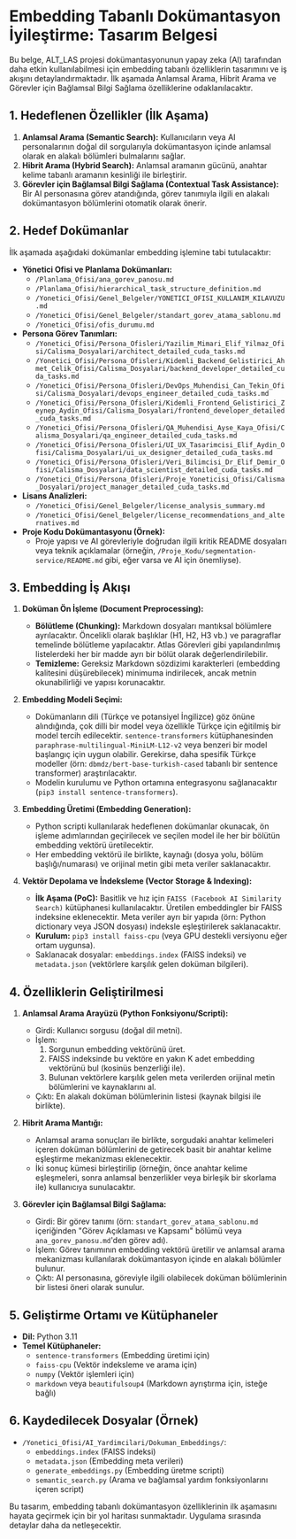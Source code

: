 # Embedding Tabanlı Dokümantasyon İyileştirme: Tasarım Belgesi

Bu belge, ALT_LAS projesi dokümantasyonunun yapay zeka (AI) tarafından daha etkin kullanılabilmesi için embedding tabanlı özelliklerin tasarımını ve iş akışını detaylandırmaktadır. İlk aşamada Anlamsal Arama, Hibrit Arama ve Görevler için Bağlamsal Bilgi Sağlama özelliklerine odaklanılacaktır.

## 1. Hedeflenen Özellikler (İlk Aşama)

1.  **Anlamsal Arama (Semantic Search):** Kullanıcıların veya AI personalarının doğal dil sorgularıyla dokümantasyon içinde anlamsal olarak en alakalı bölümleri bulmalarını sağlar.
2.  **Hibrit Arama (Hybrid Search):** Anlamsal aramanın gücünü, anahtar kelime tabanlı aramanın kesinliği ile birleştirir.
3.  **Görevler için Bağlamsal Bilgi Sağlama (Contextual Task Assistance):** Bir AI personasına görev atandığında, görev tanımıyla ilgili en alakalı dokümantasyon bölümlerini otomatik olarak önerir.

## 2. Hedef Dokümanlar

İlk aşamada aşağıdaki dokümanlar embedding işlemine tabi tutulacaktır:

*   **Yönetici Ofisi ve Planlama Dokümanları:**
    *   `/Planlama_Ofisi/ana_gorev_panosu.md`
    *   `/Planlama_Ofisi/hierarchical_task_structure_definition.md`
    *   `/Yonetici_Ofisi/Genel_Belgeler/YONETICI_OFISI_KULLANIM_KILAVUZU.md`
    *   `/Yonetici_Ofisi/Genel_Belgeler/standart_gorev_atama_sablonu.md`
    *   `/Yonetici_Ofisi/ofis_durumu.md`
*   **Persona Görev Tanımları:**
    *   `/Yonetici_Ofisi/Persona_Ofisleri/Yazilim_Mimari_Elif_Yilmaz_Ofisi/Calisma_Dosyalari/architect_detailed_cuda_tasks.md`
    *   `/Yonetici_Ofisi/Persona_Ofisleri/Kidemli_Backend_Gelistirici_Ahmet_Celik_Ofisi/Calisma_Dosyalari/backend_developer_detailed_cuda_tasks.md`
    *   `/Yonetici_Ofisi/Persona_Ofisleri/DevOps_Muhendisi_Can_Tekin_Ofisi/Calisma_Dosyalari/devops_engineer_detailed_cuda_tasks.md`
    *   `/Yonetici_Ofisi/Persona_Ofisleri/Kidemli_Frontend_Gelistirici_Zeynep_Aydin_Ofisi/Calisma_Dosyalari/frontend_developer_detailed_cuda_tasks.md`
    *   `/Yonetici_Ofisi/Persona_Ofisleri/QA_Muhendisi_Ayse_Kaya_Ofisi/Calisma_Dosyalari/qa_engineer_detailed_cuda_tasks.md`
    *   `/Yonetici_Ofisi/Persona_Ofisleri/UI_UX_Tasarimcisi_Elif_Aydin_Ofisi/Calisma_Dosyalari/ui_ux_designer_detailed_cuda_tasks.md`
    *   `/Yonetici_Ofisi/Persona_Ofisleri/Veri_Bilimcisi_Dr_Elif_Demir_Ofisi/Calisma_Dosyalari/data_scientist_detailed_cuda_tasks.md`
    *   `/Yonetici_Ofisi/Persona_Ofisleri/Proje_Yoneticisi_Ofisi/Calisma_Dosyalari/project_manager_detailed_cuda_tasks.md`
*   **Lisans Analizleri:**
    *   `/Yonetici_Ofisi/Genel_Belgeler/license_analysis_summary.md`
    *   `/Yonetici_Ofisi/Genel_Belgeler/license_recommendations_and_alternatives.md`
*   **Proje Kodu Dokümantasyonu (Örnek):**
    *   Proje yapısı ve AI görevleriyle doğrudan ilgili kritik README dosyaları veya teknik açıklamalar (örneğin, `/Proje_Kodu/segmentation-service/README.md` gibi, eğer varsa ve AI için önemliyse).

## 3. Embedding İş Akışı

1.  **Doküman Ön İşleme (Document Preprocessing):**
    *   **Bölütleme (Chunking):** Markdown dosyaları mantıksal bölümlere ayrılacaktır. Öncelikli olarak başlıklar (H1, H2, H3 vb.) ve paragraflar temelinde bölütleme yapılacaktır. Atlas Görevleri gibi yapılandırılmış listelerdeki her bir madde ayrı bir bölüt olarak değerlendirilebilir.
    *   **Temizleme:** Gereksiz Markdown sözdizimi karakterleri (embedding kalitesini düşürebilecek) minimuma indirilecek, ancak metnin okunabilirliği ve yapısı korunacaktır.

2.  **Embedding Modeli Seçimi:**
    *   Dokümanların dili (Türkçe ve potansiyel İngilizce) göz önüne alındığında, çok dilli bir model veya özellikle Türkçe için eğitilmiş bir model tercih edilecektir. `sentence-transformers` kütüphanesinden `paraphrase-multilingual-MiniLM-L12-v2` veya benzeri bir model başlangıç için uygun olabilir. Gerekirse, daha spesifik Türkçe modeller (örn: `dbmdz/bert-base-turkish-cased` tabanlı bir sentence transformer) araştırılacaktır.
    *   Modelin kurulumu ve Python ortamına entegrasyonu sağlanacaktır (`pip3 install sentence-transformers`).

3.  **Embedding Üretimi (Embedding Generation):**
    *   Python scripti kullanılarak hedeflenen dokümanlar okunacak, ön işleme adımlarından geçirilecek ve seçilen model ile her bir bölütün embedding vektörü üretilecektir.
    *   Her embedding vektörü ile birlikte, kaynağı (dosya yolu, bölüm başlığı/numarası) ve orijinal metin gibi meta veriler saklanacaktır.

4.  **Vektör Depolama ve İndeksleme (Vector Storage & Indexing):**
    *   **İlk Aşama (PoC):** Basitlik ve hız için `FAISS (Facebook AI Similarity Search)` kütüphanesi kullanılacaktır. Üretilen embeddingler bir FAISS indeksine eklenecektir. Meta veriler ayrı bir yapıda (örn: Python dictionary veya JSON dosyası) indeksle eşleştirilerek saklanacaktır.
    *   **Kurulum:** `pip3 install faiss-cpu` (veya GPU destekli versiyonu eğer ortam uygunsa).
    *   Saklanacak dosyalar: `embeddings.index` (FAISS indeksi) ve `metadata.json` (vektörlere karşılık gelen doküman bilgileri).

## 4. Özelliklerin Geliştirilmesi

1.  **Anlamsal Arama Arayüzü (Python Fonksiyonu/Scripti):**
    *   Girdi: Kullanıcı sorgusu (doğal dil metni).
    *   İşlem:
        1.  Sorgunun embedding vektörünü üret.
        2.  FAISS indeksinde bu vektöre en yakın K adet embedding vektörünü bul (kosinüs benzerliği ile).
        3.  Bulunan vektörlere karşılık gelen meta verilerden orijinal metin bölümlerini ve kaynaklarını al.
    *   Çıktı: En alakalı doküman bölümlerinin listesi (kaynak bilgisi ile birlikte).

2.  **Hibrit Arama Mantığı:**
    *   Anlamsal arama sonuçları ile birlikte, sorgudaki anahtar kelimeleri içeren doküman bölümlerini de getirecek basit bir anahtar kelime eşleştirme mekanizması eklenecektir.
    *   İki sonuç kümesi birleştirilip (örneğin, önce anahtar kelime eşleşmeleri, sonra anlamsal benzerlikler veya birleşik bir skorlama ile) kullanıcıya sunulacaktır.

3.  **Görevler için Bağlamsal Bilgi Sağlama:**
    *   Girdi: Bir görev tanımı (örn: `standart_gorev_atama_sablonu.md` içeriğinden "Görev Açıklaması ve Kapsamı" bölümü veya `ana_gorev_panosu.md`'den görev adı).
    *   İşlem: Görev tanımının embedding vektörü üretilir ve anlamsal arama mekanizması kullanılarak dokümantasyon içinde en alakalı bölümler bulunur.
    *   Çıktı: AI personasına, göreviyle ilgili olabilecek doküman bölümlerinin bir listesi öneri olarak sunulur.

## 5. Geliştirme Ortamı ve Kütüphaneler

*   **Dil:** Python 3.11
*   **Temel Kütüphaneler:**
    *   `sentence-transformers` (Embedding üretimi için)
    *   `faiss-cpu` (Vektör indeksleme ve arama için)
    *   `numpy` (Vektör işlemleri için)
    *   `markdown` veya `beautifulsoup4` (Markdown ayrıştırma için, isteğe bağlı)

## 6. Kaydedilecek Dosyalar (Örnek)

*   `/Yonetici_Ofisi/AI_Yardimcilari/Dokuman_Embeddings/`:
    *   `embeddings.index` (FAISS indeksi)
    *   `metadata.json` (Embedding meta verileri)
    *   `generate_embeddings.py` (Embedding üretme scripti)
    *   `semantic_search.py` (Arama ve bağlamsal yardım fonksiyonlarını içeren script)

Bu tasarım, embedding tabanlı dokümantasyon özelliklerinin ilk aşamasını hayata geçirmek için bir yol haritası sunmaktadır. Uygulama sırasında detaylar daha da netleşecektir.

